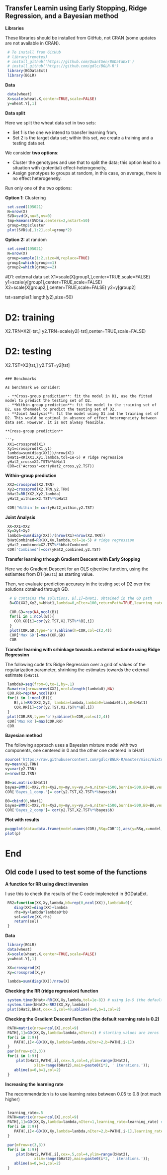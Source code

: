 ## Transfer Learnin using Early Stopping, Ridge Regression, and a Bayesian method

**Libraries**

These libraries should be installed from GitHub, not CRAN (some updates are not available in CRAN).


```r
 # To install from GitHub
 # library(remotes)
 # install_github('https://github.com/QuantGen/BGDataExt')
 # install_github('https://github.com/gdlc/BGLR-R')
 library(BGDataExt)
 library(BGLR)
```
 
**Data** 

```r
 data(wheat)
 X=scale(wheat.X,center=TRUE,scale=FALSE)
 y=wheat.Y[,1]
```

**Data split**

Here we split the wheat data set in two sets:
  - Set 1 is the one we intend to transfer learning from,
  - Set 2 is the target data set; within this set, we create a training and a testing data set.

We consider **two options**:
  - Cluster the genotypes and use that to split the data; this option lead to a situation with (potential) effect-heterogeneity,
  - Assign genotypes to groups at random, in this case, on average, there is no effect heterogenetiy.

Run only one of the two options:

**Option 1**: Clustering

```r
 set.seed(195021)
 N=nrow(X)
 SVD=svd(X,nu=5,nv=0)
 tmp=kmeans(SVD$u,centers=2,nstart=50)
 group=tmp$cluster
 plot(SVD$u[,1:2],col=group*2)
```

**Option 2:** at random

```r
 set.seed(195021)
 N=nrow(X)
 group=sample(1:2,size=N,replace=TRUE)
 group1=which(group==1)
 group2=which(group==2)
```

 #D1: external data set
 X1=scale(X[group1,],center=TRUE,scale=FALSE)
 y1=scale(y[group1],center=TRUE,scale=FALSE)
 X2=scale(X[group2,],center=TRUE,scale=FALSE)
 y2=y[group2]

 tst=sample(1:length(y2),size=50)
 # D2: training
 X2.TRN=X2[-tst,]
 y2.TRN=scale(y2[-tst],center=TRUE,scale=FALSE)

 # D2: testing
 X2.TST=X2[tst,]
 y2.TST=y2[tst]

```

### Benchmarks

As benchmark we consider:

 - **Cross-group prediction**: fit the model in D1, use the fitted model to predict the testing set of D2.
 - **Within-group prediction**: fit the model to the training set of D2, use themodel to predict the testing set of D2.
 - **Joint Analysis**: fit the model using D1 and the training set of D2. This would be optimal in absence of effect heterogneiety between data set. However, it is not alwasy feasible.

**Cross-group prediction**

```r
 XX1=crossprod(X1)
 Xy1=crossprod(X1,y1)
 lambda=sum(diag(XX1))/nrow(X1)
 bHat1=RR(XX1,Xy1,lambda,tol=1e-5) # ridge regression
 yHat2_cross=X2.TST%*%bHat1
 COR=c('Across'=cor(yHat2_cross,y2.TST))

```

**Within-group prediction**

```r
 XX2=crossprod(X2.TRN)
 Xy2=crossprod(X2.TRN,y2.TRN)
 bHat2=RR(XX2,Xy2,lambda)
 yHat2_within=X2.TST%*%bHat2

 COR['Within']= cor(yHat2_within,y2.TST)

```

**Joint Analysis**

```r
 XX=XX1+XX2
 Xy=Xy1+Xy2
 lambda=sum(diag(XX))/(nrow(X1)+nrow(X2.TRN))
 bHatCombined=RR(XX,Xy,lambda,tol=1e-5) # ridge regression
 yHat2_combined=X2.TST%*%bHatCombined
 COR['Combined']=cor(yHat2_combined,y2.TST)

```

**Transfer learning trhough Gradient Descent with Early Stopping**

Here we do Gradient Descent for an OLS ojbective function, using the estiamtes from D1 (`bHat1`) as starting value.

Then, we evaluate prediction accuracy in the testing set of D2 over the solutions obtained through GD.

```r
  # B contains the solutions, B[,1]=bHat1, obtained in the GD path
  B=GD(XX2,Xy2,b=bHat1,lambda=0,nIter=100,returnPath=TRUE,learning_rate=.03)

  COR.GD=rep(NA,ncol(B))
  for(i in 1:ncol(B)){
    COR.GD[i]=cor(y2.TST,X2.TST%*%B[,i])
  }
  plot(COR.GD,type='o');abline(h=COR,col=c(2,4))
  COR['Max GD']=max(COR.GD)
  COR

```

**Transfer learning with srhinkage towards a external estiamte  using Ridge Regression**


The following code fits Ridge Regression over a grid of values of the regularization parameter, shrinking the estimates towards the external estimate (`bHat1`).
```r
 lambda0=seq(from=0,to=1,by=.1)
 B=matrix(nrow=nrow(XX2),ncol=length(lambda0),NA)
 COR.RR=rep(NA,ncol(B))
 for(i in 1:ncol(B)){
    B[,i]=RR(XX2,Xy2, lambda=lambda,lambda0=lambda0[i],b0=bHat1)
    COR.RR[i]=cor(y2.TST,X2.TST%*%B[,i])
 }
 plot(COR.RR,type='o');abline(h=COR,col=c(2,4))
 COR['Max RR']=max(COR.RR)
 COR

```

**Bayesian method**

The following approach uses a Bayesian mixture model with two components, one centered in 0 and the other one centered in bHat1

```r
source('https://raw.githubusercontent.com/gdlc/BGLR-R/master/misc/mixturesWithNonZeroPriorMeans.R')
my=mean(y2.TRN)
vy=var(y2.TRN)
n=nrow(X2.TRN)

B0=as.matrix(bHat1)
bayes=BMM(C=XX2,rhs=Xy2,my=my,vy=vy,n=n,nIter=1500,burnIn=500,B0=B0,verbose=FALSE)
COR['Bayes_1_comp.']= cor(y2.TST,X2.TST%*%bayes$b)

B0=cbind(0,bHat1)
bayes=BMM(C=XX2,rhs=Xy2,my=my,vy=vy,n=n,nIter=1500,burnIn=500,B0=B0,verbose=FALSE)
COR['Bayes_2_comp']= cor(y2.TST,X2.TST%*%bayes$b)

```

**Plot with results**

```r
p=ggplot(data=data.frame(model=names(COR),RSq=COR^2),aes(y=RSq,x=model,fill=model))+geom_bar(stat='identity')
plot(p)
```
# End
## Old code I used to test some of the functions

**A function for RR using direct inversion**

I use this to check the results of the C code impleneted in BGDataExt.

```r
 RR2=function(XX,Xy,lambda,b0=rep(0,ncol(XX)),lambda0=0){
	diag(XX)=diag(XX)+lambda
	rhs=Xy+lambda*lambda0*b0
	sol=solve(XX,rhs)
	return(sol)
 }

```

**Data**

```r
 library(BGLR)
 data(wheat)
 X=scale(wheat.X,center=TRUE,scale=FALSE)
 y=wheat.Y[,1]

 XX=crossprod(X)
 Xy=crossprod(X,y)

 lambda=sum(diag(XX))/nrow(X)

```

**Checking the RR (ridge regression) function**

```r
 system.time(bHat<-RR(XX,Xy,lambda,tol=1e-8)) # using 1e-5 (the default) renders an algorithm orders of magnitude faster, with good precision.
 system.time(bHat2<-RR2(XX,Xy,lambda))
 plot(bHat2,bHat,cex=.5,col=4);abline(a=0,b=1,col=2)
```


**Checking the Gradient Descent Function (the default rearning rate is 0.2)**

```r
 PATH=matrix(nrow=ncol(X),ncol=9)
 PATH[,1]=GD(XX,Xy,lambda=lambda,nIter=1) # starting values are zeros
 for(i in 2:9){
 	PATH[,i]<-GD(XX,Xy,lambda=lambda,nIter=2,b=PATH[,i-1])
 } 
 par(mfrow=c(3,3))
 for(i in 1:9){ 
     plot(bHat2,PATH[,i],cex=.5,col=4,ylim=range(bHat2),
             xlim=range(bHat2),main=paste0(i*2, ' iterations.'));
    abline(a=0,b=1,col=2)
 }
```
 
**Increasing the learning rate**

The recommendation is to use learning rates between 0.05 to 0.8 (not much higher)

```r

 learning_rate=.5
 PATH=matrix(nrow=ncol(X),ncol=9)
 PATH[,1]=GD(XX,Xy,lambda=lambda,nIter=1,learning_rate=learning_rate) # starting values are zeros
 for(i in 2:9){
 	PATH[,i]<-GD(XX,Xy,lambda=lambda,nIter=2,b=PATH[,i-1],learning_rate=learning_rate)
 } 

 par(mfrow=c(3,3))
 for(i in 1:9){ 
     plot(bHat2,PATH[,i],cex=.5,col=4,ylim=range(bHat2),
             xlim=range(bHat2),main=paste0(i*2, ' iterations.'));
    abline(a=0,b=1,col=2)
 }
 
```




